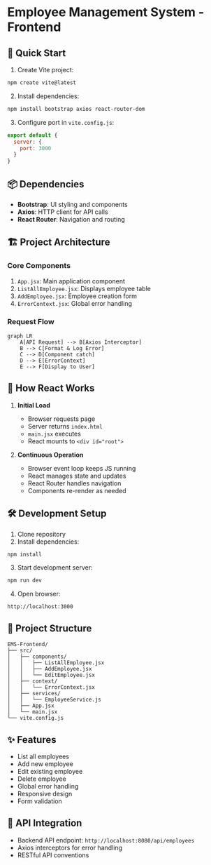 # Employee Management System - Frontend

## 🚀 Quick Start

1. Create Vite project:
```bash
npm create vite@latest
```

2. Install dependencies:
```bash
npm install bootstrap axios react-router-dom
```

3. Configure port in `vite.config.js`:
```javascript
export default {
  server: {
    port: 3000
  }
}
```

## 📦 Dependencies

- **Bootstrap**: UI styling and components
- **Axios**: HTTP client for API calls
- **React Router**: Navigation and routing

## 🏗️ Project Architecture

### Core Components
1. `App.jsx`: Main application component
2. `ListAllEmployee.jsx`: Displays employee table
3. `AddEmployee.jsx`: Employee creation form
4. `ErrorContext.jsx`: Global error handling

### Request Flow
```mermaid
graph LR
    A[API Request] --> B[Axios Interceptor]
    B --> C[Format & Log Error]
    C --> D[Component catch]
    D --> E[ErrorContext]
    E --> F[Display to User]
```

## 🔄 How React Works

1. **Initial Load**
   - Browser requests page
   - Server returns `index.html`
   - `main.jsx` executes
   - React mounts to `<div id="root">`

2. **Continuous Operation**
   - Browser event loop keeps JS running
   - React manages state and updates
   - React Router handles navigation
   - Components re-render as needed

## 🛠️ Development Setup

1. Clone repository
2. Install dependencies:
```bash
npm install
```

3. Start development server:
```bash
npm run dev
```

4. Open browser:
```
http://localhost:3000
```

## 📁 Project Structure

```
EMS-Frontend/
├── src/
│   ├── components/
│   │   ├── ListAllEmployee.jsx
│   │   ├── AddEmployee.jsx
│   │   └── EditEmployee.jsx
│   ├── context/
│   │   └── ErrorContext.jsx
│   ├── services/
│   │   └── EmployeeService.js
│   ├── App.jsx
│   └── main.jsx
└── vite.config.js
```

## ✨ Features

- List all employees
- Add new employee
- Edit existing employee
- Delete employee
- Global error handling
- Responsive design
- Form validation

## 🔗 API Integration

- Backend API endpoint: `http://localhost:8080/api/employees`
- Axios interceptors for error handling
- RESTful API conventions